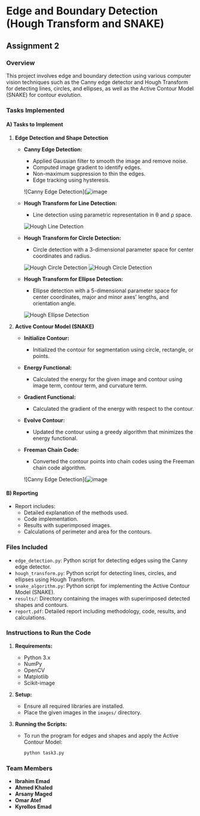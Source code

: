 # Edge and Boundary Detection (Hough Transform and SNAKE)

## Assignment 2


### Overview
This project involves edge and boundary detection using various computer vision techniques such as the Canny edge detector and Hough Transform for detecting lines, circles, and ellipses, as well as the Active Contour Model (SNAKE) for contour evolution.

### Tasks Implemented

#### A) Tasks to Implement

1. **Edge Detection and Shape Detection**
    - **Canny Edge Detection:**
        - Applied Gaussian filter to smooth the image and remove noise.
        - Computed image gradient to identify edges.
        - Non-maximum suppression to thin the edges.
        - Edge tracking using hysteresis.
        
      ![Canny Edge Detection](![image](https://github.com/IbrahimEmad11/CompVision_Task2/assets/output/active-contour.jpg)
      

      
    - **Hough Transform for Line Detection:**
        - Line detection using parametric representation in θ and ρ space.
        
      ![Hough Line Detection](https://i.imgur.com/XtNH9Hp.png)
      
    - **Hough Transform for Circle Detection:**
        - Circle detection with a 3-dimensional parameter space for center coordinates and radius.
        
      ![Hough Circle Detection](https://i.imgur.com/6G6aeAs.png)
      ![Hough Circle Detection](https://i.imgur.com/X7BpmQN.png)
      
    - **Hough Transform for Ellipse Detection:**
        - Ellipse detection with a 5-dimensional parameter space for center coordinates, major and minor axes' lengths, and orientation angle.
        
      ![Hough Ellipse Detection](https://i.imgur.com/LKlhMx0.png)

2. **Active Contour Model (SNAKE)**
    - **Initialize Contour:**
        - Initialized the contour for segmentation using circle, rectangle, or points.
    - **Energy Functional:**
        - Calculated the energy for the given image and contour using image term, contour term, and curvature term.
    - **Gradient Functional:**
        - Calculated the gradient of the energy with respect to the contour.
    - **Evolve Contour:**
        - Updated the contour using a greedy algorithm that minimizes the energy functional.
    - **Freeman Chain Code:**
        - Converted the contour points into chain codes using the Freeman chain code algorithm.
        
      ![Canny Edge Detection](![image](https://github.com/IbrahimEmad11/CompVision_Task2/assets/output/active-contour.jpg)

#### B) Reporting

- Report includes:
    - Detailed explanation of the methods used.
    - Code implementation.
    - Results with superimposed images.
    - Calculations of perimeter and area for the contours.

### Files Included

- `edge_detection.py`: Python script for detecting edges using the Canny edge detector.
- `hough_transform.py`: Python script for detecting lines, circles, and ellipses using Hough Transform.
- `snake_algorithm.py`: Python script for implementing the Active Contour Model (SNAKE).
- `results/`: Directory containing the images with superimposed detected shapes and contours.
- `report.pdf`: Detailed report including methodology, code, results, and calculations.

### Instructions to Run the Code

1. **Requirements:**
    - Python 3.x
    - NumPy
    - OpenCV
    - Matplotlib
    - Scikit-image

2. **Setup:**
    - Ensure all required libraries are installed.
    - Place the given images in the `images/` directory.

3. **Running the Scripts:**
    - To run the program for edges and shapes and apply the Active Contour Model:
      ```bash
      python task3.py
      ```
### Team Members
- **Ibrahim Emad** 
- **Ahmed Khaled**
- **Arsany Maged** 
- **Omar Atef** 
- **Kyrollos Emad** 
